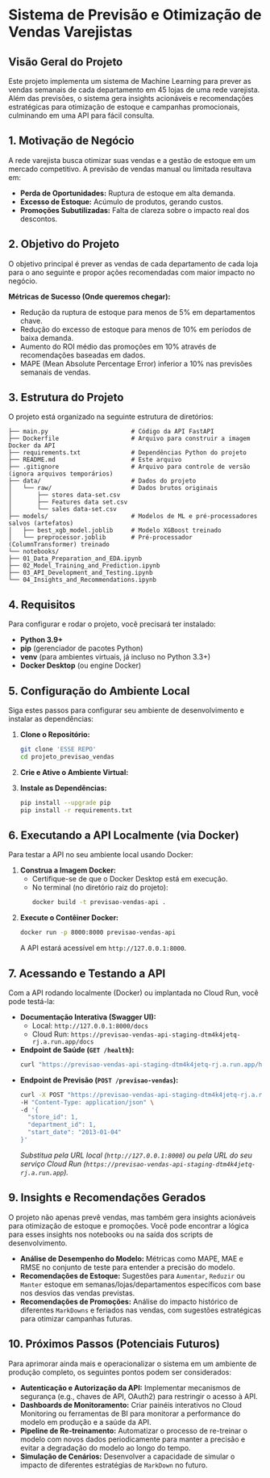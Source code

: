 # Sistema de Previsão e Otimização de Vendas Varejistas

## Visão Geral do Projeto

Este projeto implementa um sistema de Machine Learning para prever as vendas semanais de cada departamento em 45 lojas de uma rede varejista. Além das previsões, o sistema gera insights acionáveis e recomendações estratégicas para otimização de estoque e campanhas promocionais, culminando em uma API para fácil consulta.

## 1. Motivação de Negócio

A rede varejista busca otimizar suas vendas e a gestão de estoque em um mercado competitivo. A previsão de vendas manual ou limitada resultava em:
* **Perda de Oportunidades:** Ruptura de estoque em alta demanda.
* **Excesso de Estoque:** Acúmulo de produtos, gerando custos.
* **Promoções Subutilizadas:** Falta de clareza sobre o impacto real dos descontos.

## 2. Objetivo do Projeto

O objetivo principal é prever as vendas de cada departamento de cada loja para o ano seguinte e propor ações recomendadas com maior impacto no negócio.

**Métricas de Sucesso (Onde queremos chegar):**
* Redução da ruptura de estoque para menos de 5% em departamentos chave.
* Redução do excesso de estoque para menos de 10% em períodos de baixa demanda.
* Aumento do ROI médio das promoções em 10% através de recomendações baseadas em dados.
* MAPE (Mean Absolute Percentage Error) inferior a 10% nas previsões semanais de vendas.

## 3. Estrutura do Projeto

O projeto está organizado na seguinte estrutura de diretórios:

```
├── main.py                       # Código da API FastAPI
├── Dockerfile                    # Arquivo para construir a imagem Docker da API
├── requirements.txt              # Dependências Python do projeto
├── README.md                     # Este arquivo
├── .gitignore                    # Arquivo para controle de versão (ignora arquivos temporários)
├── data/                         # Dados do projeto
│   └── raw/                      # Dados brutos originais
│       ├── stores data-set.csv
│       ├── Features data set.csv
│       └── sales data-set.csv
├── models/                       # Modelos de ML e pré-processadores salvos (artefatos)
│   ├── best_xgb_model.joblib     # Modelo XGBoost treinado
│   └── preprocessor.joblib       # Pré-processador (ColumnTransformer) treinado
└── notebooks/                    
├── 01_Data_Preparation_and_EDA.ipynb
├── 02_Model_Training_and_Prediction.ipynb
├── 03_API_Development_and_Testing.ipynb
└── 04_Insights_and_Recommendations.ipynb
```


## 4. Requisitos

Para configurar e rodar o projeto, você precisará ter instalado:

* **Python 3.9+**
* **pip** (gerenciador de pacotes Python)
* **venv** (para ambientes virtuais, já incluso no Python 3.3+)
* **Docker Desktop** (ou engine Docker)

## 5. Configuração do Ambiente Local

Siga estes passos para configurar seu ambiente de desenvolvimento e instalar as dependências:

1.  **Clone o Repositório:**
    ```bash
    git clone 'ESSE REPO'
    cd projeto_previsao_vendas
    ```
2.  **Crie e Ative o Ambiente Virtual:**

3.  **Instale as Dependências:**
    ```bash
    pip install --upgrade pip
    pip install -r requirements.txt


## 6. Executando a API Localmente (via Docker)

Para testar a API no seu ambiente local usando Docker:

1.  **Construa a Imagem Docker:**
    * Certifique-se de que o Docker Desktop está em execução.
    * No terminal (no diretório raiz do projeto):
        ```bash
        docker build -t previsao-vendas-api .
        ```
2.  **Execute o Contêiner Docker:**
    ```bash
    docker run -p 8000:8000 previsao-vendas-api
    ```
    A API estará acessível em `http://127.0.0.1:8000`.

## 7. Acessando e Testando a API

Com a API rodando localmente (Docker) ou implantada no Cloud Run, você pode testá-la:

* **Documentação Interativa (Swagger UI):**
    * Local: `http://127.0.0.1:8000/docs`
    * Cloud Run: `https://previsao-vendas-api-staging-dtm4k4jetq-rj.a.run.app/docs`
* **Endpoint de Saúde (`GET /health`):**
    ```bash
    curl "https://previsao-vendas-api-staging-dtm4k4jetq-rj.a.run.app/health"
    ```
* **Endpoint de Previsão (`POST /previsao-vendas`):**
    ```bash
    curl -X POST "https://previsao-vendas-api-staging-dtm4k4jetq-rj.a.run.app/previsao-vendas" \
    -H "Content-Type: application/json" \
    -d '{
      "store_id": 1,
      "department_id": 1,
      "start_date": "2013-01-04"
    }'
    ```
    *Substitua pela URL local (`http://127.0.0.1:8000`) ou pela URL do seu serviço Cloud Run (`https://previsao-vendas-api-staging-dtm4k4jetq-rj.a.run.app`).*

## 9. Insights e Recomendações Gerados

O projeto não apenas prevê vendas, mas também gera insights acionáveis para otimização de estoque e promoções. Você pode encontrar a lógica para esses insights nos notebooks ou na saída dos scripts de desenvolvimento.

* **Análise de Desempenho do Modelo:** Métricas como MAPE, MAE e RMSE no conjunto de teste para entender a precisão do modelo.
* **Recomendações de Estoque:** Sugestões para `Aumentar`, `Reduzir` ou `Manter` estoque em semanas/lojas/departamentos específicos com base nos desvios das vendas previstas.
* **Recomendações de Promoções:** Análise do impacto histórico de diferentes `MarkDowns` e feriados nas vendas, com sugestões estratégicas para otimizar campanhas futuras.

## 10. Próximos Passos (Potenciais Futuros)

Para aprimorar ainda mais e operacionalizar o sistema em um ambiente de produção completo, os seguintes pontos podem ser considerados:

* **Autenticação e Autorização da API:** Implementar mecanismos de segurança (e.g., chaves de API, OAuth2) para restringir o acesso à API.
* **Dashboards de Monitoramento:** Criar painéis interativos no Cloud Monitoring ou ferramentas de BI para monitorar a performance do modelo em produção e a saúde da API.
* **Pipeline de Re-treinamento:** Automatizar o processo de re-treinar o modelo com novos dados periodicamente para manter a precisão e evitar a degradação do modelo ao longo do tempo.
* **Simulação de Cenários:** Desenvolver a capacidade de simular o impacto de diferentes estratégias de `MarkDown` no futuro.